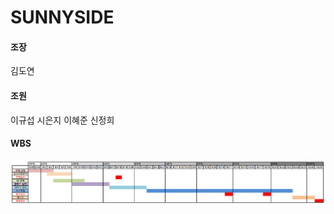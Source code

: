 # SUNNYSIDE
#### 조장
김도연
#### 조원
이규섭
시은지
이혜준
신정희

#### WBS
![WBS](https://github.com/HR-Kim/SUNNYSIDE3/blob/master/DOC/image/WBS.PNG)

